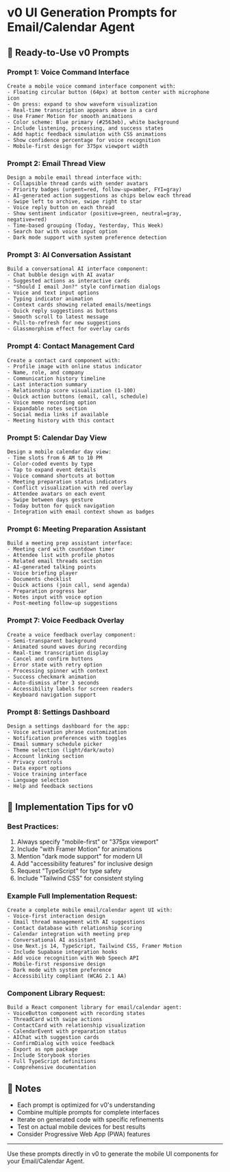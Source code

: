 # v0 UI Generation Prompts for Email/Calendar Agent

## 🎯 Ready-to-Use v0 Prompts

### Prompt 1: Voice Command Interface
```
Create a mobile voice command interface component with:
- Floating circular button (64px) at bottom center with microphone icon
- On press: expand to show waveform visualization
- Real-time transcription appears above in a card
- Use Framer Motion for smooth animations
- Color scheme: Blue primary (#2563eb), white background
- Include listening, processing, and success states
- Add haptic feedback simulation with CSS animations
- Show confidence percentage for voice recognition
- Mobile-first design for 375px viewport width
```

### Prompt 2: Email Thread View
```
Design a mobile email thread interface with:
- Collapsible thread cards with sender avatars
- Priority badges (urgent=red, follow-up=amber, FYI=gray)
- AI-generated action suggestions as chips below each thread
- Swipe left to archive, swipe right to star
- Voice reply button on each thread
- Show sentiment indicator (positive=green, neutral=gray, negative=red)
- Time-based grouping (Today, Yesterday, This Week)
- Search bar with voice input option
- Dark mode support with system preference detection
```

### Prompt 3: AI Conversation Assistant
```
Build a conversational AI interface component:
- Chat bubble design with AI avatar
- Suggested actions as interactive cards
- "Should I email Jon?" style confirmation dialogs
- Voice and text input options
- Typing indicator animation
- Context cards showing related emails/meetings
- Quick reply suggestions as buttons
- Smooth scroll to latest message
- Pull-to-refresh for new suggestions
- Glassmorphism effect for overlay cards
```

### Prompt 4: Contact Management Card
```
Create a contact card component with:
- Profile image with online status indicator
- Name, role, and company
- Communication history timeline
- Last interaction summary
- Relationship score visualization (1-100)
- Quick action buttons (email, call, schedule)
- Voice memo recording option
- Expandable notes section
- Social media links if available
- Meeting history with this contact
```

### Prompt 5: Calendar Day View
```
Design a mobile calendar day view:
- Time slots from 6 AM to 10 PM
- Color-coded events by type
- Tap to expand event details
- Voice command shortcuts at bottom
- Meeting preparation status indicators
- Conflict visualization with red overlay
- Attendee avatars on each event
- Swipe between days gesture
- Today button for quick navigation
- Integration with email context shown as badges
```

### Prompt 6: Meeting Preparation Assistant
```
Build a meeting prep assistant interface:
- Meeting card with countdown timer
- Attendee list with profile photos
- Related email threads section
- AI-generated talking points
- Voice briefing player
- Documents checklist
- Quick actions (join call, send agenda)
- Preparation progress bar
- Notes input with voice option
- Post-meeting follow-up suggestions
```

### Prompt 7: Voice Feedback Overlay
```
Create a voice feedback overlay component:
- Semi-transparent background
- Animated sound waves during recording
- Real-time transcription display
- Cancel and confirm buttons
- Error state with retry option
- Processing spinner with context
- Success checkmark animation
- Auto-dismiss after 3 seconds
- Accessibility labels for screen readers
- Keyboard navigation support
```

### Prompt 8: Settings Dashboard
```
Design a settings dashboard for the app:
- Voice activation phrase customization
- Notification preferences with toggles
- Email summary schedule picker
- Theme selection (light/dark/auto)
- Account linking section
- Privacy controls
- Data export options
- Voice training interface
- Language selection
- Help and feedback sections
```

## 🚀 Implementation Tips for v0

### Best Practices:
1. Always specify "mobile-first" or "375px viewport"
2. Include "with Framer Motion" for animations
3. Mention "dark mode support" for modern UI
4. Add "accessibility features" for inclusive design
5. Request "TypeScript" for type safety
6. Include "Tailwind CSS" for consistent styling

### Example Full Implementation Request:
```
Create a complete mobile email/calendar agent UI with:
- Voice-first interaction design
- Email thread management with AI suggestions
- Contact database with relationship scoring
- Calendar integration with meeting prep
- Conversational AI assistant
- Use Next.js 14, TypeScript, Tailwind CSS, Framer Motion
- Include Supabase integration hooks
- Add voice recognition with Web Speech API
- Mobile-first responsive design
- Dark mode with system preference
- Accessibility compliant (WCAG 2.1 AA)
```

### Component Library Request:
```
Build a React component library for email/calendar agent:
- VoiceButton component with recording states
- ThreadCard with swipe actions
- ContactCard with relationship visualization
- CalendarEvent with preparation status
- AIChat with suggestion cards
- ConfirmDialog with voice feedback
- Export as npm package
- Include Storybook stories
- Full TypeScript definitions
- Comprehensive documentation
```

## 📝 Notes

- Each prompt is optimized for v0's understanding
- Combine multiple prompts for complete interfaces
- Iterate on generated code with specific refinements
- Test on actual mobile devices for best results
- Consider Progressive Web App (PWA) features

---

Use these prompts directly in v0 to generate the mobile UI components for your Email/Calendar Agent.
